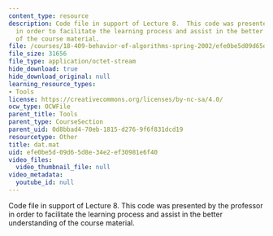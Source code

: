 ```yaml
---
content_type: resource
description: Code file in support of Lecture 8.  This code was presented by the professor
  in order to facilitate the learning process and assist in the better understanding
  of the course material.
file: /courses/18-409-behavior-of-algorithms-spring-2002/efe0be5d09d65d8e34e2ef30981e6f40_dat.mat
file_size: 31656
file_type: application/octet-stream
hide_download: true
hide_download_original: null
learning_resource_types:
- Tools
license: https://creativecommons.org/licenses/by-nc-sa/4.0/
ocw_type: OCWFile
parent_title: Tools
parent_type: CourseSection
parent_uid: 0d8bbad4-70eb-1815-d276-9f6f831dcd19
resourcetype: Other
title: dat.mat
uid: efe0be5d-09d6-5d8e-34e2-ef30981e6f40
video_files:
  video_thumbnail_file: null
video_metadata:
  youtube_id: null
---
```

Code file in support of Lecture 8.  This code was presented by the professor in order to facilitate the learning process and assist in the better understanding of the course material.